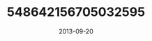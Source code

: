 ---
title: "548642156705032595"
image: "2013-09-20 06.41.03 548642156705032595_46248401"
date: "2013-09-20"
type: "photo"
---